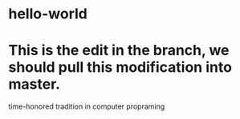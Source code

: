 # hello-world
# This is the edit in the branch, we should pull this modification into master.
time-honored tradition in computer propraming

